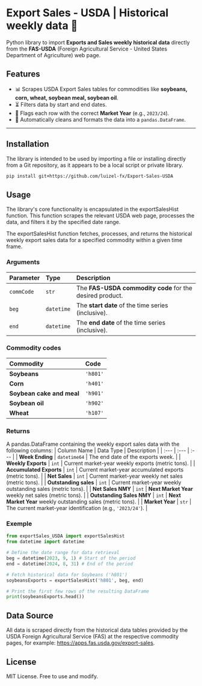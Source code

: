 # Export Sales - USDA | Historical weekly data 🌽

Python library to import **Exports and Sales weekly historical data** directly from the **FAS-USDA** (Foreign Agricultural Service - United States Department of Agriculture) web page.

## Features

- 📊 Scrapes USDA Export Sales tables for commodities like **soybeans, corn, wheat, soybean meal, soybean oil**.  
- ⏳ Filters data by start and end dates.  
- 📅 Flags each row with the correct **Market Year** (e.g., `2023/24`).  
- 🔄 Automatically cleans and formats the data into a `pandas.DataFrame`.  

---

## Installation
The library is intended to be used by importing a file or installing directly from a Git repository, as it appears to be a local script or private library.

```bash
pip install git+https://github.com/luizel-fx/Export-Sales-USDA
```

## Usage
The library's core functionality is encapsulated in the exportSalesHist function. This function scrapes the relevant USDA web page, processes the data, and filters it by the specified date range.

The exportSalesHist function fetches, processes, and returns the historical weekly export sales data for a specified commodity within a given time frame.

### Arguments
| Parameter | Type | Description |
| :--- | :--- | :--- |
| `commCode` | `str` | The **FAS-USDA commodity code** for the desired product. |
| `beg` | `datetime` | The **start date** of the time series (inclusive). |
| `end` | `datetime` | The **end date** of the time series (inclusive). |

### Commodity codes
| Commodity | Code |
| :--- | :--- |
| **Soybeans** | `'h801'` |
| **Corn** | `'h401'` |
| **Soybean cake and meal** | `'h901'` |
| **Soybean oil** | `'h902'` |
| **Wheat** | `'h107'` |

### Returns
A pandas.DataFrame containing the weekly export sales data with the following columns:
| Column Name | Data Type | Description |
| :--- | :--- | :--- |
| **Week Ending** | `datetime64` | The end date of the exports week. |
| **Weekly Exports** | `int` | Current market-year weekly exports (metric tons). |
| **Accumulated Exports** | `int` | Current market-year accumulated exports (metric tons). |
| **Net Sales** | `int` | Current market-year weekly net sales (metric tons). |
| **Outstanding sales** | `int` | Current market-year weekly outstanding sales (metric tons). |
| **Net Sales NMY** | `int` | **Next Market Year** weekly net sales (metric tons). |
| **Outstanding Sales NMY** | `int` | **Next Market Year** weekly outstanding sales (metric tons). |
| **Market Year** | `str` | The current market-year identification (e.g., `'2023/24'`). |

### Exemple
```python
from exportSales_USDA import exportSalesHist 
from datetime import datetime

# Define the date range for data retrieval
beg = datetime(2023, 9, 1) # Start of the period
end = datetime(2024, 8, 31) # End of the period

# Fetch historical data for Soybeans ('h801')
soybeansExports = exportSalesHist('h801', beg, end)

# Print the first few rows of the resulting DataFrame
print(soybeansExports.head())
```

## Data Source
All data is scraped directly from the historical data tables provided by the USDA Foreign Agricultural Service (FAS) at the respective commodity pages, for example: https://apps.fas.usda.gov/export-sales.

## License
MIT License. Free to use and modify.
